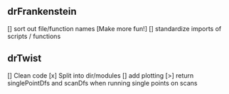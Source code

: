 ## drFrankenstein
[] sort out file/function names [Make more fun!]
[] standardize imports of scripts / functions


## drTwist
[] Clean code
[x] Split into dir/modules
[] add plotting 
[>] return singlePointDfs and scanDfs when running single points on scans

